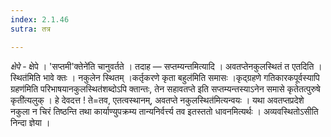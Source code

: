 ```yaml
---
index: 2.1.46
sutra: तत्र

---
```

_क्षेपे_ - क्षेपे । 'सप्तमी'क्तेने॑ति चानुवर्तते । तदाह — सप्तम्यन्तमित्यादि । अवतप्तेनकुलस्थितं त एतदिति ।स्थित॑मिति भावे क्तः । नकुलेन स्थितम् ।कर्तृकरणे कृता बहुल॑मिति समासः ।कृद्ग्रहणे गतिकारकपूर्वस्यापि ग्रहण॑मिति परिभाषयानकुलस्थित॑शब्दोऽपि क्तान्तः, तेन सहावतप्ते इति सप्तम्यन्तस्याऽनेन समासे कृतेतत्पुरुषे कृती॑त्यलुक् । हे देवदत्त ! ते=तव, एतत्वस्थानम्, अवतप्ते नकुलस्थित॑मित्यन्वयः । यथा अवतप्तप्रदेशे नकुला न चिरं तिष्ठन्ति तथा कार्याण्युपक्रम्य तान्यनिर्वर्त्त्य तव इतस्ततो धावनमित्यर्थः । अव्यवस्थितोऽसीति निन्दा ज्ञेया । 